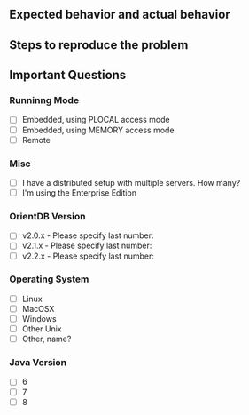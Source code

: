 ## Expected behavior and actual behavior



## Steps to reproduce the problem



## Important Questions

### Runninng Mode
- [ ] Embedded, using PLOCAL access mode
- [ ] Embedded, using MEMORY access mode
- [ ] Remote

### Misc
- [ ] I have a distributed setup with multiple servers. How many? 
- [ ] I'm using the Enterprise Edition

### OrientDB Version
- [ ] v2.0.x - Please specify last number: 
- [ ] v2.1.x - Please specify last number: 
- [ ] v2.2.x - Please specify last number: 

### Operating System
- [ ] Linux
- [ ] MacOSX
- [ ] Windows
- [ ] Other Unix
- [ ] Other, name? 

### Java Version
- [ ] 6
- [ ] 7
- [ ] 8
